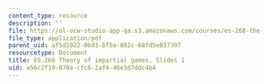 ```yaml
---
content_type: resource
description: ''
file: https://ol-ocw-studio-app-qa.s3.amazonaws.com/courses/es-268-the-mathematics-in-toys-and-games-spring-2010/a56c2f19070acfc62af446e3d7ddc4b4_MITES_268S10_Ses1_slides.pdf
file_type: application/pdf
parent_uid: af5d1022-0bd3-bf5a-802c-68fd5e037397
resourcetype: Document
title: ES.268 Theory of impartial games, Slides 1
uid: a56c2f19-070a-cfc6-2af4-46e3d7ddc4b4
---
```

